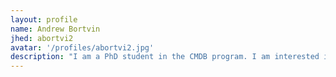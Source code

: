 ```yaml
---
layout: profile
name: Andrew Bortvin
jhed: abortvi2
avatar: '/profiles/abortvi2.jpg'
description: "I am a PhD student in the CMDB program. I am interested in developing computational methods for population genetics, especially for non-model organisms with few genomic resources. Outside of Hopkins, I play the harpsichord and like to go climbing and hiking."
---
```


